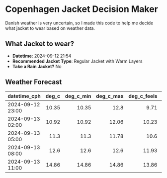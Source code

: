 # Copenhagen Jacket Decision Maker

Danish weather is very uncertain, so I made this code to help me decide what jacket to wear based on weather data.

## What Jacket to wear?

- **Datetime**: 2024-09-12 21:54
- **Recommended Jacket Type**: Regular Jacket with Warm Layers
- **Take a Rain Jacket?** No

## Weather Forecast
| datetime_cph     |   deg_c |   deg_c_min |   deg_c_max |   deg_c_feels | weather   | wind   | rain   |
|:-----------------|--------:|------------:|------------:|--------------:|:----------|:-------|:-------|
| 2024-09-12 23:00 |   10.35 |       10.35 |       12.8  |          9.71 | Clouds    | Low    | None   |
| 2024-09-13 02:00 |   10.92 |       10.92 |       12.06 |         10.23 | Clouds    | Low    | None   |
| 2024-09-13 05:00 |   11.3  |       11.3  |       11.78 |         10.6  | Clouds    | Low    | None   |
| 2024-09-13 08:00 |   12.6  |       12.6  |       12.6  |         11.93 | Clouds    | Low    | None   |
| 2024-09-13 11:00 |   14.86 |       14.86 |       14.86 |         13.86 | Clouds    | Medium | None   |

